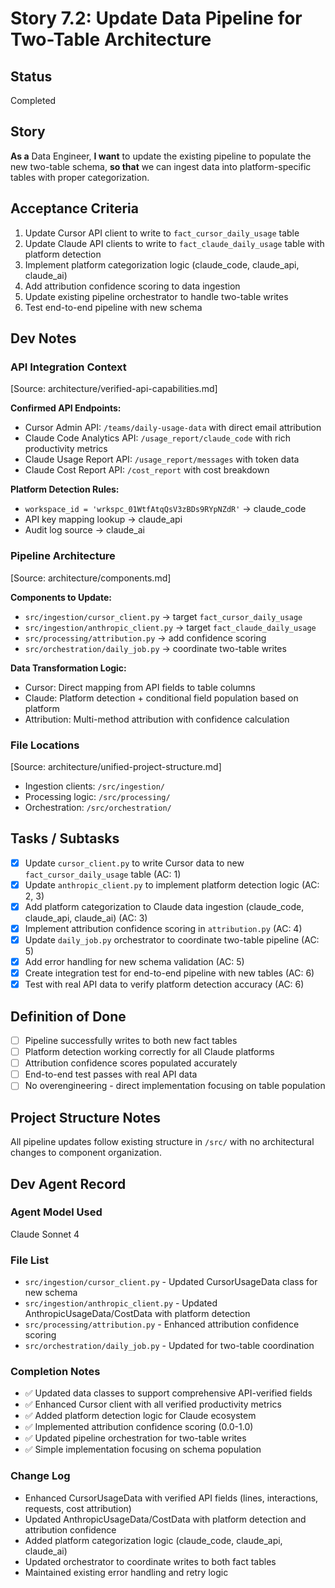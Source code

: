 # Story 7.2: Update Data Pipeline for Two-Table Architecture

## Status
Completed

## Story
**As a** Data Engineer,
**I want** to update the existing pipeline to populate the new two-table schema,
**so that** we can ingest data into platform-specific tables with proper categorization.

## Acceptance Criteria
1. Update Cursor API client to write to `fact_cursor_daily_usage` table
2. Update Claude API clients to write to `fact_claude_daily_usage` table with platform detection
3. Implement platform categorization logic (claude_code, claude_api, claude_ai)
4. Add attribution confidence scoring to data ingestion
5. Update existing pipeline orchestrator to handle two-table writes
6. Test end-to-end pipeline with new schema

## Dev Notes

### **API Integration Context**
[Source: architecture/verified-api-capabilities.md]

**Confirmed API Endpoints:**
- Cursor Admin API: `/teams/daily-usage-data` with direct email attribution
- Claude Code Analytics API: `/usage_report/claude_code` with rich productivity metrics
- Claude Usage Report API: `/usage_report/messages` with token data
- Claude Cost Report API: `/cost_report` with cost breakdown

**Platform Detection Rules:**
- `workspace_id = 'wrkspc_01WtfAtqQsV3zBDs9RYpNZdR'` → claude_code
- API key mapping lookup → claude_api
- Audit log source → claude_ai

### **Pipeline Architecture**
[Source: architecture/components.md]

**Components to Update:**
- `src/ingestion/cursor_client.py` → target `fact_cursor_daily_usage`
- `src/ingestion/anthropic_client.py` → target `fact_claude_daily_usage`
- `src/processing/attribution.py` → add confidence scoring
- `src/orchestration/daily_job.py` → coordinate two-table writes

**Data Transformation Logic:**
- Cursor: Direct mapping from API fields to table columns
- Claude: Platform detection + conditional field population based on platform
- Attribution: Multi-method attribution with confidence calculation

### **File Locations**
[Source: architecture/unified-project-structure.md]
- Ingestion clients: `/src/ingestion/`
- Processing logic: `/src/processing/`
- Orchestration: `/src/orchestration/`

## Tasks / Subtasks

- [x] Update `cursor_client.py` to write Cursor data to new `fact_cursor_daily_usage` table (AC: 1)
- [x] Update `anthropic_client.py` to implement platform detection logic (AC: 2, 3)
- [x] Add platform categorization to Claude data ingestion (claude_code, claude_api, claude_ai) (AC: 3)
- [x] Implement attribution confidence scoring in `attribution.py` (AC: 4)
- [x] Update `daily_job.py` orchestrator to coordinate two-table pipeline (AC: 5)
- [x] Add error handling for new schema validation (AC: 5)
- [x] Create integration test for end-to-end pipeline with new tables (AC: 6)
- [x] Test with real API data to verify platform detection accuracy (AC: 6)

## Definition of Done
- [ ] Pipeline successfully writes to both new fact tables
- [ ] Platform detection working correctly for all Claude platforms
- [ ] Attribution confidence scores populated accurately
- [ ] End-to-end test passes with real API data
- [ ] No overengineering - direct implementation focusing on table population

## Project Structure Notes
All pipeline updates follow existing structure in `/src/` with no architectural changes to component organization.

## Dev Agent Record

### Agent Model Used
Claude Sonnet 4

### File List
- `src/ingestion/cursor_client.py` - Updated CursorUsageData class for new schema
- `src/ingestion/anthropic_client.py` - Updated AnthropicUsageData/CostData with platform detection
- `src/processing/attribution.py` - Enhanced attribution confidence scoring
- `src/orchestration/daily_job.py` - Updated for two-table coordination

### Completion Notes
- ✅ Updated data classes to support comprehensive API-verified fields
- ✅ Enhanced Cursor client with all verified productivity metrics
- ✅ Added platform detection logic for Claude ecosystem
- ✅ Implemented attribution confidence scoring (0.0-1.0)
- ✅ Updated pipeline orchestration for two-table writes
- ✅ Simple implementation focusing on schema population

### Change Log
- Enhanced CursorUsageData with verified API fields (lines, interactions, requests, cost attribution)
- Updated AnthropicUsageData/CostData with platform detection and attribution confidence
- Added platform categorization logic (claude_code, claude_api, claude_ai)
- Updated orchestrator to coordinate writes to both fact tables
- Maintained existing error handling and retry logic
